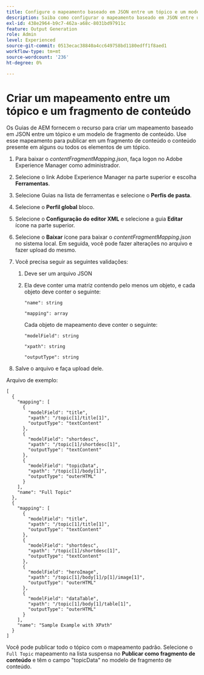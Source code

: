 ```yaml
---
title: Configure o mapeamento baseado em JSON entre um tópico e um modelo de fragmento de conteúdo.
description: Saiba como configurar o mapeamento baseado em JSON entre um tópico e um modelo de fragmento de conteúdo.
exl-id: 438e2964-b9c7-462a-a68c-8031bd97911c
feature: Output Generation
role: Admin
level: Experienced
source-git-commit: 0513ecac38840a4cc649758bd1180edff1f8aed1
workflow-type: tm+mt
source-wordcount: '236'
ht-degree: 0%

---
```


# Criar um mapeamento entre um tópico e um fragmento de conteúdo

Os Guias de AEM fornecem o recurso para criar um mapeamento baseado em JSON entre um tópico e um modelo de fragmento de conteúdo. Use esse mapeamento para publicar em um fragmento de conteúdo o conteúdo presente em alguns ou todos os elementos de um tópico.

1. Para baixar o *contentFragmentMapping.json*, faça logon no Adobe Experience Manager como administrador.
1. Selecione o link Adobe Experience Manager na parte superior e escolha **Ferramentas**.
1. Selecione Guias na lista de ferramentas e selecione o **Perfis de pasta**.
1. Selecione o **Perfil global** bloco.
1. Selecione o **Configuração do editor XML** e selecione a guia **Editar** ícone na parte superior.
1. Selecione o **Baixar** ícone para baixar o *contentFragmentMapping.json*  no sistema local. Em seguida, você pode fazer alterações no arquivo e fazer upload do mesmo.

1. Você precisa seguir as seguintes validações:

   1. Deve ser um arquivo JSON
   2. Ela deve conter uma matriz contendo pelo menos um objeto, e cada objeto deve conter o seguinte:


      `"name": string `

      `"mapping": array`

      Cada objeto de mapeamento deve conter o seguinte:

      `"modelField": string`

      `"xpath": string`

      `"outputType": string`
1. Salve o arquivo e faça upload dele.

Arquivo de exemplo:

```
[
  {
    "mapping": [
      {
        "modelField": "title",
        "xpath": "/topic[1]/title[1]",
        "outputType": "textContent"
      },
      {
        "modelField": "shortdesc",
        "xpath": "/topic[1]/shortdesc[1]",
        "outputType": "textContent"
      },
      {
        "modelField": "topicData",
        "xpath": "/topic[1]/body[1]",
        "outputType": "outerHTML"
      }
    ],
    "name": "Full Topic"
  },
  {
    "mapping": [
      {
        "modelField": "title",
        "xpath": "/topic[1]/title[1]",
        "outputType": "textContent"
      },
      {
        "modelField": "shortdesc",
        "xpath": "/topic[1]/shortdesc[1]",
        "outputType": "textContent"
      },
      {
        "modelField": "heroImage",
        "xpath": "/topic[1]/body[1]/p[1]/image[1]",
        "outputType": "outerHTML"
      },
      {
        "modelField": "dataTable",
        "xpath": "/topic[1]/body[1]/table[1]",
        "outputType": "outerHTML"
      }
    ],
    "name": "Sample Example with XPath"
  }
]
```

Você pode publicar todo o tópico com o mapeamento padrão. Selecione o `Full Topic` mapeamento na lista suspensa no **Publicar como fragmento de conteúdo** e têm o campo &quot;topicData&quot; no modelo de fragmento de conteúdo.
